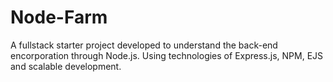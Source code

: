 # Node-Farm
A fullstack starter project developed to understand the back-end encorporation through Node.js. Using technologies of Express.js, NPM, EJS and scalable development.
